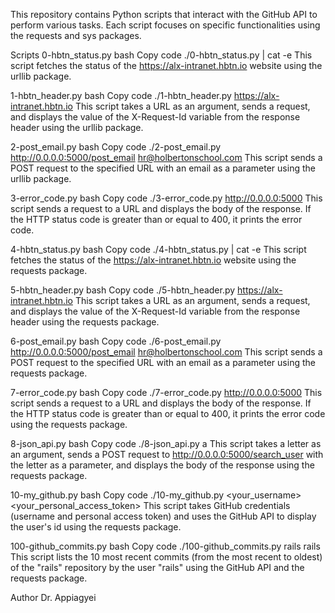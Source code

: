 This repository contains Python scripts that interact with the GitHub API to perform various tasks. Each script focuses on specific functionalities using the requests and sys packages.

Scripts
0-hbtn_status.py
bash
Copy code
./0-hbtn_status.py | cat -e
This script fetches the status of the https://alx-intranet.hbtn.io website using the urllib package.

1-hbtn_header.py
bash
Copy code
./1-hbtn_header.py https://alx-intranet.hbtn.io
This script takes a URL as an argument, sends a request, and displays the value of the X-Request-Id variable from the response header using the urllib package.

2-post_email.py
bash
Copy code
./2-post_email.py http://0.0.0.0:5000/post_email hr@holbertonschool.com
This script sends a POST request to the specified URL with an email as a parameter using the urllib package.

3-error_code.py
bash
Copy code
./3-error_code.py http://0.0.0.0:5000
This script sends a request to a URL and displays the body of the response. If the HTTP status code is greater than or equal to 400, it prints the error code.

4-hbtn_status.py
bash
Copy code
./4-hbtn_status.py | cat -e
This script fetches the status of the https://alx-intranet.hbtn.io website using the requests package.

5-hbtn_header.py
bash
Copy code
./5-hbtn_header.py https://alx-intranet.hbtn.io
This script takes a URL as an argument, sends a request, and displays the value of the X-Request-Id variable from the response header using the requests package.

6-post_email.py
bash
Copy code
./6-post_email.py http://0.0.0.0:5000/post_email hr@holbertonschool.com
This script sends a POST request to the specified URL with an email as a parameter using the requests package.

7-error_code.py
bash
Copy code
./7-error_code.py http://0.0.0.0:5000
This script sends a request to a URL and displays the body of the response. If the HTTP status code is greater than or equal to 400, it prints the error code using the requests package.

8-json_api.py
bash
Copy code
./8-json_api.py a
This script takes a letter as an argument, sends a POST request to http://0.0.0.0:5000/search_user with the letter as a parameter, and displays the body of the response using the requests package.

10-my_github.py
bash
Copy code
./10-my_github.py <your_username> <your_personal_access_token>
This script takes GitHub credentials (username and personal access token) and uses the GitHub API to display the user's id using the requests package.

100-github_commits.py
bash
Copy code
./100-github_commits.py rails rails
This script lists the 10 most recent commits (from the most recent to oldest) of the "rails" repository by the user "rails" using the GitHub API and the requests package.

Author
Dr. Appiagyei
